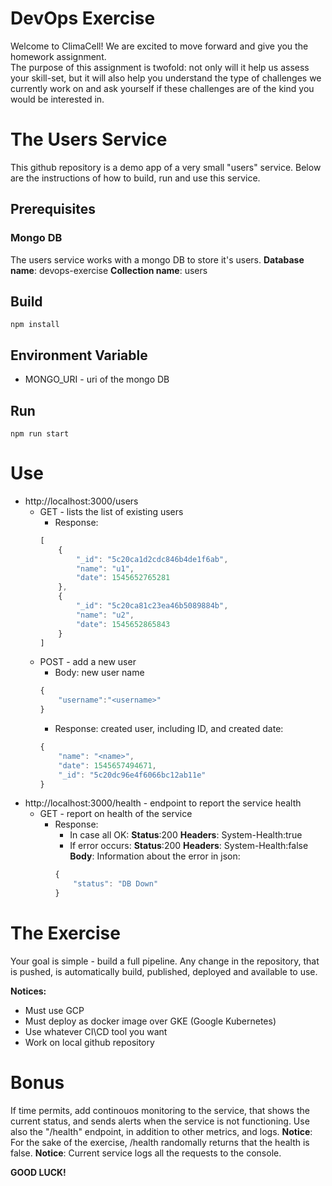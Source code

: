 # DevOps Exercise
Welcome to ClimaCell!
We are excited to move forward and give you the homework assignment.  
The purpose of this assignment is twofold: not only will it help us assess your skill-set, but it will also help you understand the type of challenges we currently work on and ask yourself if these challenges are of the kind you would be interested in.

# The Users Service
This github repository is a demo app of a very small "users" service.
Below are the instructions of how to build, run and use this service.

## Prerequisites
### Mongo DB
The users service works with a mongo DB to store it's users.
**Database name**: devops-exercise
**Collection name**: users

## Build
`npm install`

## Environment Variable
* MONGO_URI - uri of the mongo DB

## Run
`npm run start`

# Use
* http://localhost:3000/users
    * GET - lists the list of existing users
        * Response:
        ```javascript
        [
            {
                "_id": "5c20ca1d2cdc846b4de1f6ab",
                "name": "u1",
                "date": 1545652765281
            },
            {
                "_id": "5c20ca81c23ea46b5089884b",
                "name": "u2",
                "date": 1545652865843
            }
        ]
        ```
    * POST - add a new user
        * Body: new user name
        ```javascript
        {
            "username":"<username>"
        }
        ```
        * Response: created user, including ID, and created date:
        ```javascript
        {
            "name": "<name>",
            "date": 1545657494671,
            "_id": "5c20dc96e4f6066bc12ab11e"
        }
        ```
* http://localhost:3000/health - endpoint to report the service health
    * GET - report on health of the service
        * Response:
            * In case all OK:
            **Status**:200
            **Headers**: System-Health:true
            * If error occurs:
            **Status**:200
            **Headers**: System-Health:false
            **Body**: Information about the error in json:
            ```javascript
            {
                "status": "DB Down"
            }
            ```

# The Exercise
Your goal is simple - build a full pipeline.
Any change in the repository, that is pushed, is automatically build, published, deployed and available to use.

**Notices:**
* Must use GCP
* Must deploy as docker image over GKE (Google Kubernetes)
* Use whatever CI\CD tool you want
* Work on local github repository

# Bonus
If time permits, add continouos monitoring to the service, that shows the current status, and sends alerts when the service is not functioning.
Use also the "/health" endpoint, in addition to other metrics, and logs.
**Notice**: For the sake of the exercise, /health randomally returns that the health is false.
**Notice**: Current service logs all the requests to the console.

**GOOD LUCK!**
